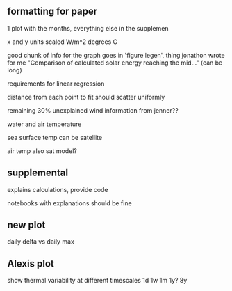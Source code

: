 ## formatting for paper

1 plot with the months, everything else in the supplemen

x and y units
scaled W/m^2
degrees C

good chunk of info for the graph goes in 'figure legen', thing jonathon wrote for me
"Comparison of calculated solar energy reaching the mid..." (can be long)


requirements for linear regression

distance from each point to fit should scatter uniformly

remaining 30% unexplained
wind information from jenner??

water and air temperature

sea surface temp can be satellite

air temp also sat model?

## supplemental
explains calculations, provide code

notebooks with explanations should be fine

## new plot

daily delta vs daily max

## Alexis plot

show thermal variability at different timescales
1d
1w
1m
1y?
8y